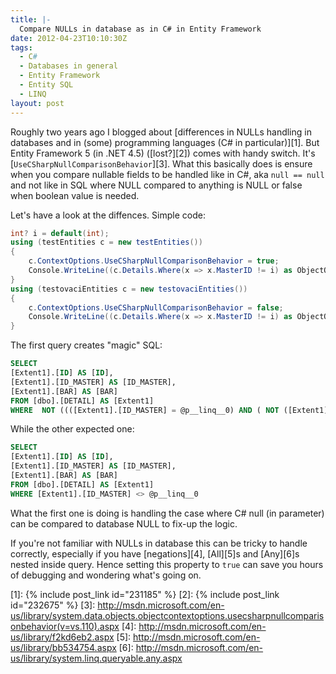```yaml
---
title: |-
  Compare NULLs in database as in C# in Entity Framework
date: 2012-04-23T10:10:30Z
tags:
  - C#
  - Databases in general
  - Entity Framework
  - Entity SQL
  - LINQ
layout: post
---
```

Roughly two years ago I blogged about [differences in NULLs handling in databases and in (some) programming languages (C# in particular)][1]. But Entity Framework 5 (in .NET 4.5) ([lost?][2]) comes with handy switch. It's [`UseCSharpNullComparisonBehavior`][3]. What this basically does is ensure when you compare nullable fields to be handled like in C#, aka `null == null` and not like in SQL where NULL compared to anything is NULL or false when boolean value is needed.

Let's have a look at the diffences. Simple code:

```csharp
int? i = default(int);
using (testEntities c = new testEntities())
{
	c.ContextOptions.UseCSharpNullComparisonBehavior = true;
	Console.WriteLine((c.Details.Where(x => x.MasterID != i) as ObjectQuery).ToTraceString());
}
using (testovaciEntities c = new testovaciEntities())
{
	c.ContextOptions.UseCSharpNullComparisonBehavior = false;
	Console.WriteLine((c.Details.Where(x => x.MasterID != i) as ObjectQuery).ToTraceString());
}
```

The first query creates "magic" SQL:

```sql
SELECT
[Extent1].[ID] AS [ID],
[Extent1].[ID_MASTER] AS [ID_MASTER],
[Extent1].[BAR] AS [BAR]
FROM [dbo].[DETAIL] AS [Extent1]
WHERE  NOT ((([Extent1].[ID_MASTER] = @p__linq__0) AND ( NOT ([Extent1].[ID_MASTER] IS NULL OR @p__linq__0 IS NULL))) OR (([Extent1].[ID_MASTER] IS NULL) AND (@p__linq__0 IS NULL)))
```

While the other expected one:

```sql
SELECT
[Extent1].[ID] AS [ID],
[Extent1].[ID_MASTER] AS [ID_MASTER],
[Extent1].[BAR] AS [BAR]
FROM [dbo].[DETAIL] AS [Extent1]
WHERE [Extent1].[ID_MASTER] <> @p__linq__0
```

What the first one is doing is handling the case where C# null (in parameter) can be compared to database NULL to fix-up the logic.

If you're not familiar with NULLs in database this can be tricky to handle correctly, especially if you have [negations][4], [All][5]s and [Any][6]s nested inside query. Hence setting this property to `true` can save you hours of debugging and wondering what's going on.

[1]: {% include post_link id="231185" %}
[2]: {% include post_link id="232675" %}
[3]: http://msdn.microsoft.com/en-us/library/system.data.objects.objectcontextoptions.usecsharpnullcomparisonbehavior(v=vs.110).aspx
[4]: http://msdn.microsoft.com/en-us/library/f2kd6eb2.aspx
[5]: http://msdn.microsoft.com/en-us/library/bb534754.aspx
[6]: http://msdn.microsoft.com/en-us/library/system.linq.queryable.any.aspx